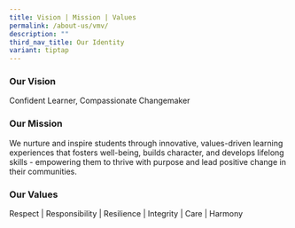 ```yaml
---
title: Vision | Mission | Values
permalink: /about-us/vmv/
description: ""
third_nav_title: Our Identity
variant: tiptap
---
```

<h3>Our Vision</h3>
<p>Confident Learner, Compassionate Changemaker</p>
<p></p>
<h3>Our Mission</h3>
<p>We nurture and inspire students through innovative, values-driven learning
experiences that fosters well-being, builds character, and develops lifelong
skills - empowering them to thrive with purpose and lead positive change
in their communities.</p>
<p></p>
<h3>Our Values</h3>
<p>Respect | Responsibility | Resilience | Integrity | Care | Harmony</p>